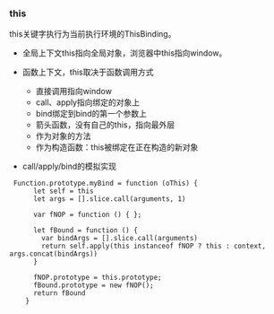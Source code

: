 ### this

this关键字执行为当前执行环境的ThisBinding。

* 全局上下文this指向全局对象，浏览器中this指向window。

* 函数上下文，this取决于函数调用方式
  + 直接调用指向window
  + call、apply指向绑定的对象上
  + bind绑定到bind的第一个参数上
  + 箭头函数，没有自己的this，指向最外层
  + 作为对象的方法
  + 作为构造函数：this被绑定在正在构造的新对象

* call/apply/bind的模拟实现

``` 
 Function.prototype.myBind = function (oThis) {
      let self = this
      let args = [].slice.call(arguments, 1)

      var fNOP = function () { };

      let fBound = function () {
        var bindArgs = [].slice.call(arguments)
        return self.apply(this instanceof fNOP ? this : context, args.concat(bindArgs))
      }

      fNOP.prototype = this.prototype;
      fBound.prototype = new fNOP();
      return fBound
    }
```

